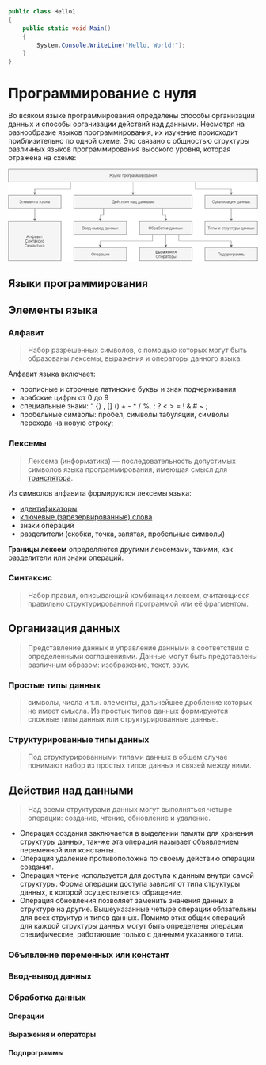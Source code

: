 ```csharp
public class Hello1
{
    public static void Main()
    {
        System.Console.WriteLine("Hello, World!");
    }
}
```

# Программирование с нуля

Во всяком языке программирования определены способы организации данных и способы организации действий над данными. Несмотря на разнообразие языков программирования, их изучение происходит приблизительно по одной схеме. Это связано с общностью структуры различных языков программирования высокого уровня, которая отражена на схеме:

![](/structure.png)

## Языки программирования

## Элементы языка

### Алфавит
> Набор разрешенных символов, с помощью которых могут быть образованы лексемы, выражения и операторы данного языка.

Алфавит языка включает:
* прописные и строчные латинские буквы и знак подчеркивания
* арабские цифры от 0 до 9
* специальные знаки: “ {} , [] () + - * / %. : ? < > = ! & # ~ ;
* пробельные символы: пробел, символы табуляции, символы перехода на новую cтроку;

### Лексемы
> Лексема (информатика) — последовательность допустимых символов языка программирования, имеющая смысл для [транслятора](https://github.com/GlebFeklistov/programming-is-simple/blob/master/dictionary.md#%D1%82%D1%80%D0%B0%D0%BD%D1%81%D0%BB%D1%8F%D1%82%D0%BE%D1%80-%D0%B0%D0%BD%D0%B3%D0%BB-translator---%D0%BF%D0%B5%D1%80%D0%B5%D0%B2%D0%BE%D0%B4%D1%87%D0%B8%D0%BA).

Из символов алфавита формируются лексемы языка:
* [идентификаторы](https://github.com/GlebFeklistov/programming-is-simple/blob/master/dictionary.md#%D0%B8%D0%B4%D0%B5%D0%BD%D1%82%D0%B8%D1%84%D0%B8%D0%BA%D0%B0%D1%82%D0%BE%D1%80)
* [ключевые (зарезервированные) слова](https://github.com/GlebFeklistov/programming-is-simple/blob/master/dictionary.md#%D0%BA%D0%BB%D1%8E%D1%87%D0%B5%D0%B2%D1%8B%D0%B5-%D1%81%D0%BB%D0%BE%D0%B2%D0%B0)
* знаки операций
* разделители (скобки, точка, запятая, пробельные символы)

**Границы лексем** определяются другими лексемами, такими, как разделители или знаки операций.


### Синтаксис
> Набор правил, описывающий комбинации лексем, считающиеся правильно структурированной программой или её фрагментом.

## Организация данных
> Представление данных и управление данными в соответствии с определенными соглашениями.
Данные могут быть представлены различным образом: изображение, текст, звук.

### Простые типы данных
> символы, числа и т.п. элементы, дальнейшее дробление которых не имеет смысла. Из простых типов данных формируются сложные типы данных или структурированные данные.

### Структурированные типы данных
> Под структурированными типами данных в общем случае понимают набор из простых типов данных и связей между ними.

## Действия над данными
> Над всеми структурами данных могут выполняться четыре операции: создание, чтение, обновление и удаление.

* Операция создания заключается в выделении памяти для хранения структуры данных, так-же эта операция называет объявлением переменной или константы.
* Операция удаление противоположна по своему действию операции создания.
* Операция чтение используется для доступа к данным внутри самой структуры. Форма операции доступа зависит от типа структуры данных, к которой осуществляется обращение.
* Операция обновления позволяет заменить значения данных в структуре на другие.
Вышеуказанные четыре операции обязательны для всех структур и типов данных. Помимо этих общих операций для каждой структуры данных могут быть определены операции специфические, работающие только с данными указанного типа.

### Объявление переменных или констант

### Ввод-вывод данных

### Обработка данных
#### Операции
#### Выражения и операторы
#### Подпрограммы

